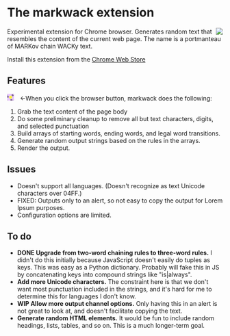 # The markwack extension

<img style="float: right;" src="package/images/mw-logo-128.png">
Experimental extension for Chrome browser. Generates random text that resembles the content of the
current web page. The name is a portmanteau of MARKov chain WACKy text.

Install this extension from the [Chrome Web Store][cws-mw]

## Features

![Image of browser icon](package/images/mw-logo-16.png)&emsp;&#x2190;When you click the browser button,
markwack does the following:

1. Grab the text content of the page body
1. Do some preliminary cleanup to remove all but text characters, digits, and selected punctuation
1. Build arrays of starting words, ending words, and legal word transitions.
1. Generate random output strings based on the rules in the arrays.
1. Render the output.


## Issues

* Doesn't support all languages. (Doesn't recognize as text Unicode characters over 04FF.)
* FIXED: Outputs only to an alert, so not easy to copy the output for Lorem Ipsum purposes.
* Configuration options are limited.

## To do

* **DONE Upgrade from two-word chaining rules to three-word rules.** I didn't do this initially because
  JavaScript doesn't easily do tuples as keys. This was easy as a Python dictionary. Probably will
  fake this in JS by concatenating keys into compound strings like "is|always".
* **Add more Unicode characters.** The constraint here is that we don't want most punctuation included
  in the strings, and it's hard for me to determine this for languages I don't know. 
* **WIP Allow more output channel options.** Only having this in an alert is not great to look at, and
  doesn't facilitate copying the text.
* **Generate random HTML elements.** It would be fun to include random headings, lists, tables, and
  so on. This is a much longer-term goal.

[cws-hnr]: https://chrome.google.com/webstore/detail/ham-n-rich/holfkbigfojhhhkhhpafhmbhlcghigpn?hl=en&authuser=0
[cws-mw]: https://chrome.google.com/webstore/detail/markwack/jelggpbbkpajemodhammmmbecnecanlf?hl=en&authuser=0

